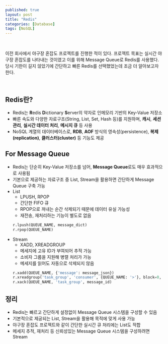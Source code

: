 ```yaml
---
published: true
layout: post
title: "Redis"
categories: [Database]
tags: [NoSQL]
---
```


<br>

이전 회사에서 야구장 혼잡도 프로젝트를 진행한 적이 있다. 프로젝트 목표는 실시간 야구장 혼잡도를 나타내는 것이였고 이를 위해 Message Queue로 Redis를 사용했다. 당시 기한이 길지 않았기에 간단하고 빠른 Redis를 선택했었는데 조금 더 알아보고자 한다.

<br>

## Redis란?

- Redis는 **R**edis **D**ictionary **S**erver의 약자로 인메모리 기반의 Key-Value 저장소
- 빠른 속도와 다양한 자료구조(String, List, Set, Hash 등)를 지원하며, **캐시**, **세션 관리**, **실시간 데이터 처리**, **메시지 큐** 등 사용
- NoSQL 계열의 데이터베이스로, **RDB**, **AOF** 방식의 영속성(persistence), **복제(replication)**, **클러스터(cluster)** 등 기능도 제공

## For Message Queue

- Redis는 단순히 Key-Value 저장소를 넘어, **Message Queue**로도 매우 효과적으로 사용됨
- 기본으로 제공하는 자료구조 중 List, Stream을 활용하면 간단하게 Message Queue 구축 가능
- List
    - LPUSH, RPOP
    - 간단한 FIFO 큐
    - RPOP으로 꺼내는 순간 삭제되기 때문에 데이터 유실 가능성
    - 재전송, 재처리하는 기능이 별도로 없음
    ```python
    r.lpush(QUEUE_NAME, message_dict)
    r.rpop(QUEUE_NAME)
    ```
- Stream
    - XADD, XREADGROUP
    - 메세지에 고유 ID가 부여되어 추적 가능
    - 소비자 그룹을 지원해 병렬 처리가 가능
    - 메세지를 읽어도 자동으로 삭제되지 않음
    ```python
    r.xadd(QUEUE_NAME, {'message': message_json})
    r.xreadgroup('task_group', 'consumer', {QUEUE_NAME: '>'}, block=0, count=1)
    r.xack(QUEUE_NAME, 'task_group', message_id)
    ```

## 정리
- Redis는 빠르고 간단하게 설정없이 Message Queue 시스템을 구성할 수 있음
- 기본적으로 제공되는 List, Stream을 활용해 목적에 맞게 사용 가능
- 야구장 혼잡도 프로젝트와 같이 간단한 실시간 큐 처리에는 List도 적합
- 메세지 추적, 재처리 등 신뢰성있는 Message Queue 시스템을 구성하려면 Stream